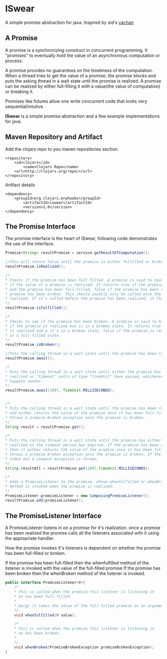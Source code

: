 ISwear
======
A simple promise abstraction for java.
Inspired by sid's [vachan](https://github.com/sids/vachan "vachan")

A Promise
---------
A promise is a synchronizing construct in concurrent programming. It "promises"
to eventually hold the value of an asynchronous computation or process.

A promise provides no guarantees on the timeliness of the computation. When a thread tries to get the value
of a promise, the promise blocks and puts the asking thread in a wait state until the
promise is realized. A promise can be realized by either full-filling it with a
value(the value of computation) or breaking it.

Promises like futures allow one write concurrent code that looks very sequential/intutive.

**ISwear** is a simple promise abstraction and a few example implementations for java.

Maven Repository and Artifact
-----------------------------
Add the clojars repo to you maven repositories section.

```
<repository>
	<id>clojars</id>
        <name>Clojars Repo</name>
 	<url>http://clojars.org/repo/</url>
</repository>
```

Artifact details

```
<dependency>
	<groupId>org.clojars.mrphoebs</groupId>
        <artifactId>iswear</artifactId>
        <version>1.0</version>
</dependency>
```

The Promise Interface
---------------------
The promise interface is the heart of ISwear, following code demonstrates the use of the interface.

```java
Promise<String> resultPromise = service.getResultOfComputation();

//this will return false until the promise is either fulfilled or broken, it's non blocking
resultPromise.isRealized();

/*
* Checks if the promise has been full-filled. A promise is said to have been full-filled
* if the value of a promise is realized. It returns true if the promise has been realized
* and the promise has been full-filled, false if the promise has been realized and the
* promise has been broken. This should usually only be called once the promise has been
* realized. If it's called before the promise has been realized, it throws an exception.
*/
resultPromise.isfulfilled();

/*
* Checks to see if the promise has been broken. A promise is said to have been broken
* if the promise is realized but is in a broken state. It returns true if the promise
* is realized and a it's in a broken state, false if the promise is realized and it's
* in a full-filled state.
*/
resultPromise.isBroken();

//Puts the calling thread in a wait state until the promise has been realized.
resultPromise.await();

/*
* Puts the calling thread in a wait state until either the promise has been
* realized or "timeout" units of type "timeUnit" have passed, whichever
* happens sooner.
*/
resultPromise.await(100l, TimeUnit.MILLISECONDS);


/*
* Puts the calling thread in a wait state until the promise has been realized
* and either returns the value of the promise once it has been full-filled or
* throws a promise broken exception once the promise is broken.
*/
String result = resultPromise.get();

/*
* Puts the calling thread in a wait state until the promise has either been
* realized or the timeout period has expired. If the promise has been realized
* then it either returns the value of the promise once it has been full-filled or
* throws a promise broken exception once the promise is broken. If the call has
* timed out a timeout exception is thrown.
*/
String resultAlt = resultPromise.get(100l,TimeUnit.MILLISECONDS);

/*
* Adds a PromiseListener to the promise, whose whenfulfilled or whenBroken
* method is invoked when the promise is realized.
*/
PromiseListener promiseListener = new ComposingPromiseListener();
resultPromise.add(promiseListener);
```

The PromiseListener Interface
-----------------------------
A PromiseListener listens in on a promise for it's realization.
once a promise has been realized the promise calls all the
listeners associated with it using the appropriate handler.

How the promise invokes it's listeners is dependent on whether
the promise has been full-filled or broken.

If the promise has been full-filled then the whenfulfilled method
of the listener is invoked with the value of the full-filled promise
If the promise has been broken then the whenBroken method of the
listener is invoked.

```java
public interface PromiseListener<V>{
    /*
    * this is called when the promise this listener is listening in
    * on has been full-filled.
    *
    * @args it takes the value of the full-filled promise as an argument
    */
    void whenfulfilled(V value);

    /*
    * this is called when the promise this listener is listening in
    * on has been broken.
    *
    */
    void whenBroken(PromiseBrokenException promiseBrokenException);
}
```
